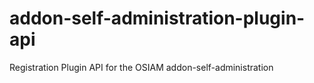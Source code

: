 addon-self-administration-plugin-api
====================================

Registration Plugin API for the OSIAM addon-self-administration

